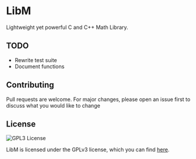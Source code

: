 # LibM

Lightweight yet powerful C and C++ Math Library.

## TODO
 - Rewrite test suite
 - Document functions

## Contributing

Pull requests are welcome. For major changes, please open an issue first
to discuss what you would like to change

## License

![GPL3 License](https://www.gnu.org/graphics/gplv3-with-text-136x68.png)

LibM is licensed under the GPLv3 license, which you can find [here](LICENSE.md).